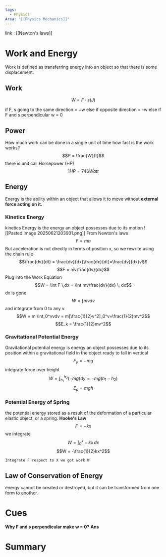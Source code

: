 ```yaml
---
tags:
  - Physics
Area: "[[Physics Mechanics]]"
---
```

link : [[Newton's laws]]
# Work and Energy
Work is defined as transferring energy into an object so that there is some displacement. 
## Work
$$W = F \cdot s (J)$$

if F, s going to the same direction = +w
else if opposite direction = -w
else if F and s perpendicular w = 0
## Power
How much work can be done in a single unit of time
how fast is the work works?
$$P = \frac{W}{t}$$
there is unit call Horsepower (HP)
$$1 HP = 746 Watt$$
## Energy
Energy is the ability within an object that allows it to move without **external force acting on it.**
### Kinetics Energy
kinetics Energy is the energy an object possesses due to its motion
![[Pasted image 20250621203901.png]]
From Newton's laws
$$F = ma$$
But acceleration is not directly in terms of position x, so we rewrite using the chain rule
$$\frac{dv}{dt} = \frac{dv}{dx}\frac{dx}{dt}=\frac{dv}{dx}v$$
$$F = mv\frac{dv}{dx}$$
Plug into the Work Equation
$$W = \int F \,dx = \int mv\frac{dv}{dx} \, dx$$
dx is gone
$$W = \int mv dv$$
and integrate from 0 to any v
$$W = m \int_0^vvdv = m[\frac{1}{2}v^2]_0^v=\frac{1}{2}mv^2$$
$$E_k = \frac{1}{2}mv^2$$
### Gravitational Potential Energy
Gravitational potential energy is energy an object possesses due to its position within a gravitational field in the object ready to fall
in vertical
$$F_y = -mg$$
integrate force over height
$$W = \int_{h_1}^{h_2}(-mg)dy = -mg(h_1-h_2)$$
$$E_p = mgh$$
### Potential Energy of Spring
the potential energy stored as a result of the deformation of a particular elastic object, or a spring.
**Hooke's Law**
$$F = -kx$$
we integrate
$$W = \int_0^x-kx\,dx$$
$$W = -\frac{1}{2}kx^2$$
```
Integrate F respect to X we got work W
```
## Law of Conservation of Energy
energy cannot be created or destroyed, but it can be transformed from one form to another.

# Cues
**Why F and s perpendicular make w = 0?**
**Ans**
# Summary
```

```